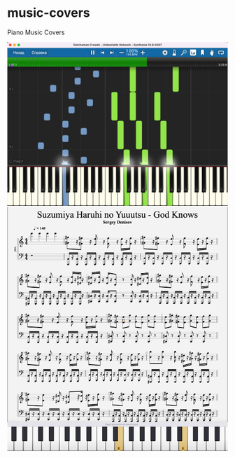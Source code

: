 # music-covers
Piano Music Covers

<img src="https://github.com/LittleBuster/music-covers/raw/main/image.png" />

<img src="https://github.com/LittleBuster/music-covers/raw/main/image2.png" />